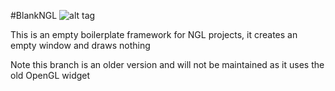 #BlankNGL
![alt tag](http://nccastaff.bournemouth.ac.uk/jmacey/GraphicsLib/Demos/BlankNGL.png)

This is an empty boilerplate framework for NGL projects, it creates an empty window and draws nothing


Note this branch is an older version and will not be maintained as it uses the old OpenGL widget
